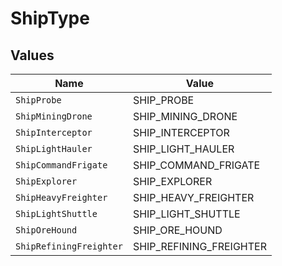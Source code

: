 # ShipType


## Values

| Name                    | Value                   |
| ----------------------- | ----------------------- |
| `ShipProbe`             | SHIP_PROBE              |
| `ShipMiningDrone`       | SHIP_MINING_DRONE       |
| `ShipInterceptor`       | SHIP_INTERCEPTOR        |
| `ShipLightHauler`       | SHIP_LIGHT_HAULER       |
| `ShipCommandFrigate`    | SHIP_COMMAND_FRIGATE    |
| `ShipExplorer`          | SHIP_EXPLORER           |
| `ShipHeavyFreighter`    | SHIP_HEAVY_FREIGHTER    |
| `ShipLightShuttle`      | SHIP_LIGHT_SHUTTLE      |
| `ShipOreHound`          | SHIP_ORE_HOUND          |
| `ShipRefiningFreighter` | SHIP_REFINING_FREIGHTER |